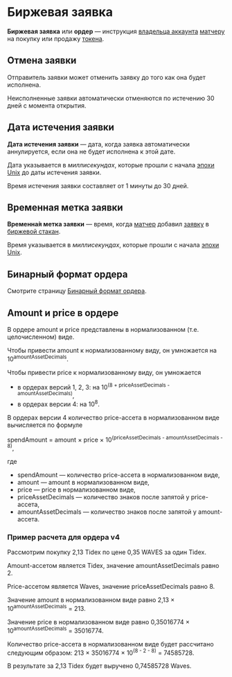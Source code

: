 # Биржевая заявка

**Биржевая заявка** или **ордер** — инструкция [владельца аккаунта](/ru/blockchain/account) [матчеру](https://docs.waves.exchange/en/waves-matcher/) на покупку или продажу [токена](/ru/blockchain/token).

## Отмена заявки <a id="cancel"></a>

Отправитель заявки может отменить заявку до того как она будет исполнена.

Неисполненные заявки автоматически отменяются по истечению 30 дней с момента открытия.

## Дата истечения заявки

**Дата истечения заявки** — дата, когда заявка автоматически аннулируется, если она не будет исполнена к этой дате.

Дата указывается в _миллисекундах_, которые прошли с начала [эпохи Unix](https://ru.wikipedia.org/wiki/Unix-время) до даты истечения заявки.

Время истечения заявки составляет от 1 минуты до 30 дней.

## Временная метка заявки

**Временна́я метка заявки** — время, когда [матчер](https://docs.waves.exchange/en/waves-matcher/) добавил [заявку](/ru/blockchain/order) в [биржевой стакан](https://ru.wikipedia.org/wiki/Биржевой_стакан).

Время указывается в _миллисекундах_, которые прошли с начала [эпохи Unix](https://ru.wikipedia.org/wiki/Unix-время).

## Бинарный формат ордера

Смотрите страницу [Бинарный формат ордера](/ru/blockchain/binary-format/order-binary-format).

## Amount и price в ордере

В ордере amount и price представлены в нормализованном (т.е. целочисленном) виде.  

Чтобы привести amount к нормализованному виду, он умножается на 10<sup>amountAssetDecimals</sup>.

Чтобы привести price к нормализованному виду, он умножается

* в ордерах версий 1, 2, 3: на 10<sup>(8 + priceAssetDecimals - amountAssetDecimals)</sup>,
* в ордерах версии 4: на 10<sup>8</sup>.

В ордерах версии 4 количество price-ассета в нормализованном виде вычисляется по формуле

spendAmount = amount × price × 10<sup>(priceAssetDecimals - amountAssetDecimals - 8)</sup>,

где

* spendAmount — количество price-ассета в нормализованном виде,
* amount — amount в нормализованном виде,
* price — price в нормализованном виде,
* priceAssetDecimals — количество знаков после запятой у price-ассета,
* amountAssetDecimals — количество знаков после запятой у amount-ассета.

### Пример расчета для ордера v4

Рассмотрим покупку 2,13 Tidex по цене 0,35 WAVES за один Tidex.

Amount-ассетом является Tidex, значение amountAssetDecimals равно 2.

Price-ассетом является Waves, значение priceAssetDecimals равно 8.

Значение amount в нормализованном виде равно 2,13 × 10<sup>amountAssetDecimals</sup> = 213.

Значение price в нормализованном виде равно 0,35016774 × 10<sup>amountAssetDecimals</sup> = 35016774.

Количество price-ассета в нормализованном виде будет рассчитано следующим образом:  213 × 35016774 × 10<sup>(8 - 2 - 8)</sup> = 74585728.

В результате за 2,13 Tidex будет выручено 0,74585728 Waves.
